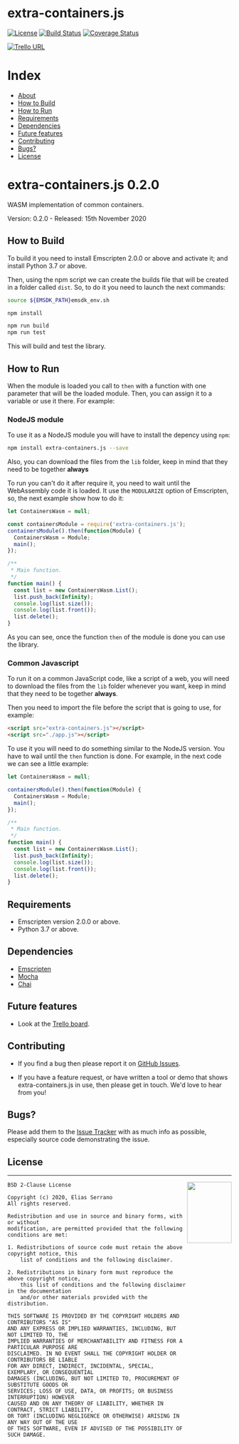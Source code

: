 # extra-containers.js

[![License](https://img.shields.io/badge/license-BSD--2%20clause-blue.svg)](https://github.com/feserr/extra-containers.js#license)
[![Build Status](https://travis-ci.org/feserr/extra-containers.js.svg?branch=master)](https://travis-ci.org/feserr/extra-containers.js)
[![Coverage Status](https://coveralls.io/repos/github/feserr/extra-containers.js/badge.svg?branch=js_lib)](https://coveralls.io/github/feserr/extra-containers.js?branch=js_lib)

[![Trello URL](https://img.shields.io/badge/trello-extracontainers.js-green.svg?longCache=true&style=for-the-badge)](https://trello.com/b/tuCBurqH)

# Index

- [About](#about)
- [How to Build](#how-to-build)
- [How to Run](#how-to-run)
- [Requirements](#requirements)
- [Dependencies](#dependencies)
- [Future features](#future)
- [Contributing](#contributing)
- [Bugs?](#bugs)
- [License](#license)

<a name="about"></a>

# extra-containers.js 0.2.0

WASM implementation of common containers.

Version: 0.2.0 - Released: 15th November 2020

<a name="how-to-build"></a>

## How to Build

To build it you need to install Emscripten 2.0.0 or above and activate it; and
install Python 3.7 or above.

Then, using the npm script we can create the builds file that will be created
in a folder called `dist`. So, to do it you need to launch the next commands:

```bash
source ${EMSDK_PATH}emsdk_env.sh

npm install

npm run build
npm run test
```

This will build and test the library.

<a name="how-to-run"></a>

## How to Run

When the module is loaded you call to `then` with a function
with one parameter that will be the loaded module. Then,
you can assign it to a variable or use it there. For example:

### NodeJS module

To use it as a NodeJS module you will have to install the depency using `npm`:
```bash
npm install extra-containers.js --save
```

Also, you can download the files from the `lib` folder, keep in mind that they
need to be together **always**

To run you can't do it after require it, you need to wait until the
WebAssembly code it is loaded. It use the `MODULARIZE` option of Emscripten,
so, the next example show how to do it:

```js
let ContainersWasm = null;

const containersModule = require('extra-containers.js');
containersModule().then(function(Module) {
  ContainersWasm = Module;
  main();
});

/**
 * Main function.
 */
function main() {
  const list = new ContainersWasm.List();
  list.push_back(Infinity);
  console.log(list.size());
  console.log(list.front());
  list.delete();
}
```

As you can see, once the function `then` of the module is done you can
use the library.

### Common Javascript

To run it on a common JavaScript code, like a script of a web, you will need
to download the files from the `lib` folder whenever you want, keep in mind
that they need to be together **always**.

Then you need to import the file before the script that is going to use, for
example:

```html
<script src="extra-containers.js"></script>
<script src="./app.js"></script>
```

To use it you will need to do something similar to the NodeJS
version. You have to wail until the `then` function is done.
For example, in the next code we can see a little example:

```js
let ContainersWasm = null;

containersModule().then(function(Module) {
  ContainersWasm = Module;
  main();
});

/**
 * Main function.
 */
function main() {
  const list = new ContainersWasm.List();
  list.push_back(Infinity);
  console.log(list.size());
  console.log(list.front());
  list.delete();
}
```

<a name="requirements"></a>

## Requirements

- Emscripten version 2.0.0 or above.
- Python 3.7 or above.

<a name="dependencies"></a>

## Dependencies

- [Emscripten](https://github.com/emscripten-core/emscripten)
- [Mocha](https://github.com/mochajs/mocha)
- [Chai](https://github.com/chaijs/chai)

<a name="future"></a>

## Future features

- Look at the [Trello board](https://trello.com/b/tuCBurqH).

<a name="contributing"></a>

## Contributing

- If you find a bug then please report it on [GitHub Issues][issues].

- If you have a feature request, or have written a tool or demo that shows extra-containers.js in use, then please get in touch. We'd love to hear from you!

<a name="bugs"></a>

## Bugs?

Please add them to the [Issue Tracker][issues] with as much info as possible, especially source code demonstrating the issue.

<a name="license"></a>

## License

---

<a href="http://opensource.org/licenses/BSD-2-Clause" target="_blank">
<img align="right" width="100" height="137"
 src="https://opensource.org/files/OSI_Approved_License.png">
</a>

    BSD 2-Clause License

    Copyright (c) 2020, Elias Serrano
    All rights reserved.

    Redistribution and use in source and binary forms, with or without
    modification, are permitted provided that the following conditions are met:

    1. Redistributions of source code must retain the above copyright notice, this
    	list of conditions and the following disclaimer.

    2. Redistributions in binary form must reproduce the above copyright notice,
    	this list of conditions and the following disclaimer in the documentation
    	and/or other materials provided with the distribution.

    THIS SOFTWARE IS PROVIDED BY THE COPYRIGHT HOLDERS AND CONTRIBUTORS "AS IS"
    AND ANY EXPRESS OR IMPLIED WARRANTIES, INCLUDING, BUT NOT LIMITED TO, THE
    IMPLIED WARRANTIES OF MERCHANTABILITY AND FITNESS FOR A PARTICULAR PURPOSE ARE
    DISCLAIMED. IN NO EVENT SHALL THE COPYRIGHT HOLDER OR CONTRIBUTORS BE LIABLE
    FOR ANY DIRECT, INDIRECT, INCIDENTAL, SPECIAL, EXEMPLARY, OR CONSEQUENTIAL
    DAMAGES (INCLUDING, BUT NOT LIMITED TO, PROCUREMENT OF SUBSTITUTE GOODS OR
    SERVICES; LOSS OF USE, DATA, OR PROFITS; OR BUSINESS INTERRUPTION) HOWEVER
    CAUSED AND ON ANY THEORY OF LIABILITY, WHETHER IN CONTRACT, STRICT LIABILITY,
    OR TORT (INCLUDING NEGLIGENCE OR OTHERWISE) ARISING IN ANY WAY OUT OF THE USE
    OF THIS SOFTWARE, EVEN IF ADVISED OF THE POSSIBILITY OF SUCH DAMAGE.

[issues]: https://github.com/feserr/extra-containers.js/issues
